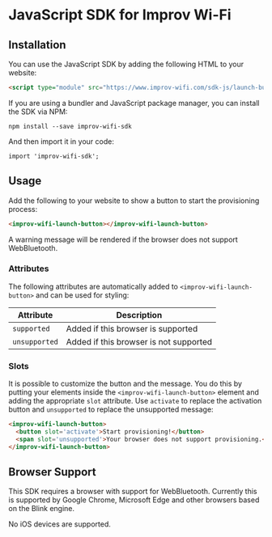 # JavaScript SDK for Improv Wi-Fi

## Installation

You can use the JavaScript SDK by adding the following HTML to your website:

```html
<script type="module" src="https://www.improv-wifi.com/sdk-js/launch-button.js"></script>
```

If you are using a bundler and JavaScript package manager, you can install the SDK via NPM:

```
npm install --save improv-wifi-sdk
```

And then import it in your code:

```
import 'improv-wifi-sdk';
```

## Usage

Add the following to your website to show a button to start the provisioning process:

```html
<improv-wifi-launch-button></improv-wifi-launch-button>
```

A warning message will be rendered if the browser does not support WebBluetooth.

### Attributes

The following attributes are automatically added to `<improv-wifi-launch-button>` and can be used for styling:

| Attribute | Description |
| -- | -- |
| `supported` | Added if this browser is supported
| `unsupported` | Added if this browser is not supported

### Slots

It is possible to customize the button and the message. You do this by putting your elements inside the `<improv-wifi-launch-button>` element and adding the appropriate `slot` attribute. Use `activate` to replace the activation button and `unsupported` to replace the unsupported message:

```html
<improv-wifi-launch-button>
  <button slot='activate'>Start provisioning!</button>
  <span slot='unsupported'>Your browser does not support provisioning.</span>
</improv-wifi-launch-button>
```

## Browser Support

This SDK requires a browser with support for WebBluetooth. Currently this is supported by Google Chrome, Microsoft Edge and other browsers based on the Blink engine.

No iOS devices are supported.
